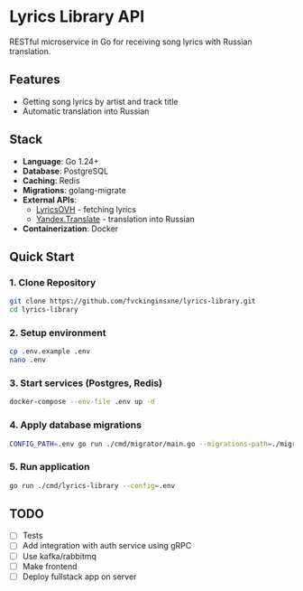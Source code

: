 # Lyrics Library API

RESTful microservice in Go for receiving song lyrics with Russian translation.

## Features
- Getting song lyrics by artist and track title
- Automatic translation into Russian

## Stack
- **Language**: Go 1.24+
- **Database**: PostgreSQL
- **Caching**: Redis
- **Migrations**: golang-migrate
- **External APIs**:
  - [LyricsOVH](https://lyricsovh.docs.apiary.io/#reference) - fetching lyrics
  - [Yandex.Translate](https://yandex.cloud/ru/docs/translate/quickstart) - translation into Russian
- **Containerization**: Docker

## Quick Start
### 1. Clone Repository
```bash
git clone https://github.com/fvckinginsxne/lyrics-library.git
cd lyrics-library
```
### 2. Setup environment
```bash
cp .env.example .env
nano .env 
```
### 3. Start services (Postgres, Redis)
```bash
docker-compose --env-file .env up -d
```
### 4. Apply database migrations
```bash
CONFIG_PATH=.env go run ./cmd/migrator/main.go --migrations-path=./migrations --action=up --force-version=0
```
### 5. Run application
```bash
go run ./cmd/lyrics-library --config=.env
```

## TODO 
- [ ] Tests
- [ ] Add integration with auth service using gRPC  
- [ ] Use kafka/rabbitmq
- [ ] Make frontend
- [ ] Deploy fullstack app on server
